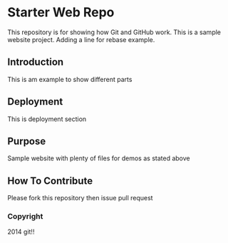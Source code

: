 # Starter Web Repo

This repository is for showing how Git and GitHub work. This is a sample website project. 
Adding a line for rebase example.

## Introduction

This is am example to show different parts

## Deployment

This is deployment section

## Purpose

Sample website with plenty of files for demos as stated above

## How To Contribute

Please fork this repository then issue pull request

### Copyright

2014 git!!
